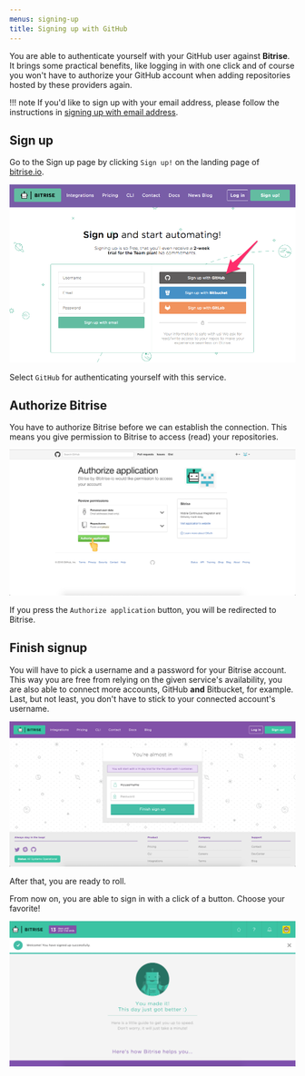 ```yaml
---
menus: signing-up
title: Signing up with GitHub
---
```

You are able to authenticate yourself with your GitHub user against __Bitrise__. It brings some practical benefits, like logging in with one click and of course you won't have to authorize your GitHub account when adding repositories hosted by these providers again.

!!! note
    If you'd like to sign up with your email address, please follow the instructions in [signing up with email address](/signing-up/signing-up-with-email).

## Sign up

Go to the Sign up page by clicking `Sign up!` on the landing page of [bitrise.io](https://bitrise.io).

![Screenshot](/img/signing-up/github_signup-2017.png)

Select `GitHub` for authenticating yourself with this service.

## Authorize Bitrise

You have to authorize Bitrise before we can establish the connection. This means you give permission to Bitrise to access (read) your repositories.

![Screenshot](/img/signing-up/github_authorization.png)


If you press the `Authorize application` button, you will be redirected to Bitrise.

## Finish signup

You will have to pick a username and a password for your Bitrise account. This way you are free from relying on the given service's availability, you are also able to connect more accounts, GitHub **and** Bitbucket, for example. Last, but not least, you don't have to stick to your connected account's username.

![Screenshot](/img/signing-up/signup_finish.png)

After that, you are ready to roll.

From now on, you are able to sign in with a click of a button. Choose your favorite!

![Screenshot](/img/signing-up/signup_success.png)
